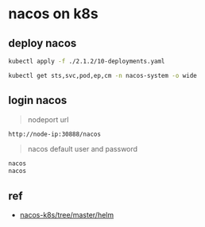 # nacos on k8s

## deploy nacos

```bash
kubectl apply -f ./2.1.2/10-deployments.yaml
```

```bash
kubectl get sts,svc,pod,ep,cm -n nacos-system -o wide
```

## login nacos

> nodeport url

```bash
http://node-ip:30888/nacos
```

> nacos default user and password

```bash
nacos
nacos
```

## ref

- [nacos-k8s/tree/master/helm](https://github.com/nacos-group/nacos-k8s/tree/master/helm)
